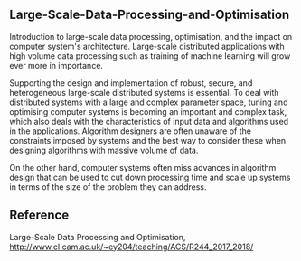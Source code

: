 ## Large-Scale-Data-Processing-and-Optimisation

Introduction to large-scale data processing, optimisation, and the impact on computer system's architecture. Large-scale distributed applications with high volume data processing such as training of machine learning will grow ever more in importance.

Supporting the design and implementation of robust, secure, and heterogeneous large-scale distributed systems is essential. To deal with distributed systems with a large and complex parameter space, tuning and optimising computer systems is becoming an important and complex task, which also deals with the characteristics of input data and algorithms used in the applications. Algorithm designers are often unaware of the constraints imposed by systems and the best way to consider these when designing algorithms with massive volume of data.

On the other hand, computer systems often miss advances in algorithm design that can be used to cut down processing time and scale up systems in terms of the size of the problem they can address. 


## Reference 

Large-Scale Data Processing and Optimisation, http://www.cl.cam.ac.uk/~ey204/teaching/ACS/R244_2017_2018/